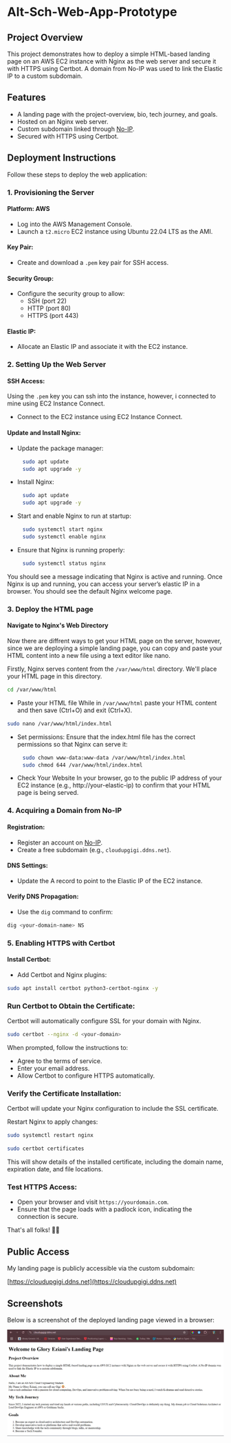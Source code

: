 # Alt-Sch-Web-App-Prototype

## Project Overview  
This project demonstrates how to deploy a simple HTML-based landing page on an AWS EC2 instance with Nginx as the web server and secure it with HTTPS using Certbot. A domain from No-IP was used to link the Elastic IP to a custom subdomain.       

## Features  
- A landing page with the project-overview, bio, tech journey, and goals.  
- Hosted on an Nginx web server.
- Custom subdomain linked through [No-IP](https://www.noip.com).   
- Secured with HTTPS using Certbot.  

## Deployment Instructions  
Follow these steps to deploy the web application:

### 1. **Provisioning the Server**

#### Platform: AWS
- Log into the AWS Management Console.
- Launch a `t2.micro` EC2 instance using Ubuntu 22.04 LTS as the AMI.

#### Key Pair:
- Create and download a `.pem` key pair for SSH access.

#### Security Group:
- Configure the security group to allow:
  - SSH (port 22)
  - HTTP (port 80)
  - HTTPS (port 443)

#### Elastic IP:
- Allocate an Elastic IP and associate it with the EC2 instance.

### 2. **Setting Up the Web Server**

#### SSH Access:
Using the `.pem` key you can ssh into the instance, however, i connected to mine using EC2 Instance Connect.
- Connect to the EC2 instance using EC2 Instance Connect.

#### Update and Install Nginx:
- Update the package manager:
```bash
     sudo apt update
     sudo apt upgrade -y
```
- Install Nginx:
```bash
     sudo apt update
     sudo apt upgrade -y
```
- Start and enable Nginx to run at startup:
```bash
     sudo systemctl start nginx
     sudo systemctl enable nginx
```
- Ensure that Nginx is running properly:
```bash
     sudo systemctl status nginx
```
You should see a message indicating that Nginx is active and running.
Once Nginx is up and running, you can access your server’s elastic IP in a browser. You should see the default Nginx welcome page.

### 3. **Deploy the HTML page**

#### Navigate to Nginx's Web Directory

Now there are diffrent ways to get your HTML page on the server, however, since we are deploying a simple landing page, you can copy and paste your HTML content into a new file using a text editor like nano.

Firstly, Nginx serves content from the `/var/www/html` directory. We'll place your HTML page in this directory.

```bash
cd /var/www/html
```
- Paste your HTML file
While in `/var/www/html` paste your HTML content and then save (Ctrl+O) and exit (Ctrl+X).
```bash
sudo nano /var/www/html/index.html
```
- Set permissions: Ensure that the index.html file has the correct permissions so that Nginx can serve it:
```bash
     sudo chown www-data:www-data /var/www/html/index.html
     sudo chmod 644 /var/www/html/index.html
```
- Check Your Website
In your browser, go to the public IP address of your EC2 instance (e.g., http://your-elastic-ip) to confirm that your HTML page is being served.

### 4. Acquiring a Domain from No-IP

#### Registration:
- Register an account on [No-IP](https://www.noip.com).
- Create a free subdomain (e.g., `cloudupgigi.ddns.net`).

#### DNS Settings:
- Update the A record to point to the Elastic IP of the EC2 instance.

#### Verify DNS Propagation:
- Use the `dig` command to confirm:
```bash
dig <your-domain-name> NS
```

### 5. Enabling HTTPS with Certbot

#### Install Certbot:
- Add Certbot and Nginx plugins:
```bash
sudo apt install certbot python3-certbot-nginx -y
```
### Run Certbot to Obtain the Certificate:

Certbot will automatically configure SSL for your domain with Nginx.
```bash
sudo certbot --nginx -d <your-domain>
```
When prompted, follow the instructions to:
- Agree to the terms of service.
- Enter your email address.
- Allow Certbot to configure HTTPS automatically.

### Verify the Certificate Installation:

Certbot will update your Nginx configuration to include the SSL certificate.

Restart Nginx to apply changes:
```bash
sudo systemctl restart nginx
```
```bash
sudo certbot certificates
```
This will show details of the installed certificate, including the domain name, expiration date, and file locations.

### Test HTTPS Access:

- Open your browser and visit `https://yourdomain.com`.
- Ensure that the page loads with a padlock icon, indicating the connection is secure.

That's all folks! 🙂🎉

## Public Access  
My landing page is publicly accessible via the custom subdomain: 

[https://cloudupgigi.ddns.net](https://cloudupgigi.ddns.net)

## Screenshots  
Below is a screenshot of the deployed landing page viewed in a browser:  

![Landing Page Screenshot](screenshots/landing-page.png)  

